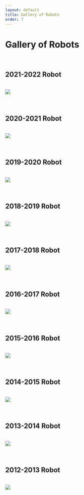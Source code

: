 ```yaml
---
layout: default
title: Gallery of Robots
order: 7
---
```

# Gallery of Robots
<br>

## 2021-2022 Robot
<br>

<div class="container-fluid px-0">
    <div class="row">
        <div class="col-12">
            <img src="/images/2021_2022.jpg" class="img-fluid  w-100" />
        </div>
    </div>
</div>
<br>
<br>

## 2020-2021 Robot
<br>

<div class="container-fluid px-0">
    <div class="row">
        <div class="col-12">
            <img src="/images/2020_2021.jpg" class="img-fluid  w-100" />
        </div>
    </div>
</div>
<br>
<br>

## 2019-2020 Robot
<br>

<div class="container-fluid px-0">
    <div class="row">
        <div class="col-12">
            <img src="/images/2019_2020.jpg" class="img-fluid  w-100" />
        </div>
    </div>
</div>
<br>
<br>

## 2018-2019 Robot
<br>

<div class="container-fluid px-0">
    <div class="row">
        <div class="col-12">
            <img src="/images/2018_2019.jpg" class="img-fluid  w-100" />
        </div>
    </div>
</div>
<br>
<br>

## 2017-2018 Robot
<br>

<div class="container-fluid px-0">
    <div class="row">
        <div class="col-12">
            <img src="/images/2017_2018.jpg" class="img-fluid  w-100" />
        </div>
    </div>
</div>
<br>
<br>

## 2016-2017 Robot
<br>

<div class="container-fluid px-0">
    <div class="row">
        <div class="col-12">
            <img src="/images/2016_2017.jpg" class="img-fluid  w-100" />
        </div>
    </div>
</div>
<br>
<br>

## 2015-2016 Robot
<br>

<div class="container-fluid px-0">
    <div class="row">
        <div class="col-12">
            <img src="/images/2015_2016.jpg" class="img-fluid  w-100" />
        </div>
    </div>
</div>
<br>
<br>

## 2014-2015 Robot
<br>

<div class="container-fluid px-0">
    <div class="row">
        <div class="col-12">
            <img src="/images/2014_2015.jpg" class="img-fluid  w-100" />
        </div>
    </div>
</div>
<br>
<br>

## 2013-2014 Robot
<br>

<div class="container-fluid px-0">
    <div class="row">
        <div class="col-12">
            <img src="/images/2013_2014.jpg" class="img-fluid  w-100" />
        </div>
    </div>
</div>
<br>
<br>

## 2012-2013 Robot
<br>

<div class="container-fluid px-0">
    <div class="row">
        <div class="col-12">
            <img src="/images/2012_2013.jpg" class="img-fluid  w-100" />
        </div>
    </div>
</div>
